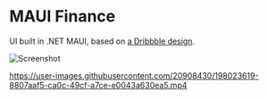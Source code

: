 # MAUI Finance
UI built in .NET MAUI, based on [a Dribbble design](https://dribbble.com/shots/14210557-Finance-Mobile-Application-UX-UI-Design).

![Screenshot](https://user-images.githubusercontent.com/20908430/198023603-075244e8-6408-4d02-98bf-e42bb8325eaa.png)

https://user-images.githubusercontent.com/20908430/198023619-8807aaf5-ca0c-49cf-a7ce-e0043a630ea5.mp4
